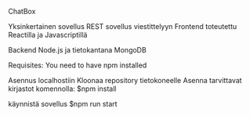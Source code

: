 ChatBox

Yksinkertainen sovellus REST sovellus viestittelyyn
Frontend toteutettu Reactilla ja Javascriptillä

Backend Node.js ja tietokantana MongoDB


Requisites:
You need to have npm installed

Asennus localhostiin
Kloonaa repository tietokoneelle
Asenna tarvittavat kirjastot komennolla:
$npm install 

käynnistä sovellus
$npm run start

